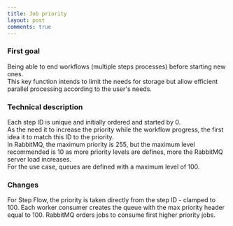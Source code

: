 ```yaml
---
title: Job priority
layout: post
comments: true
---
```


### First goal
Being able to end workflows (multiple steps processes) before starting new ones.  
This key function intends to limit the needs for storage but allow efficient parallel processing according to the user's needs.

### Technical description
Each step ID is unique and initially ordered and started by 0.  
As the need it to increase the priority while the workflow progress, the first idea it to match this ID to the priority.  
In RabbitMQ, the maximum priority is 255, but the maximum level recommended is 10 as more priority levels are defines, more the RabbitMQ server load increases.  
For the use case, queues are defined with a maximum level of 100.  
  
### Changes
For Step Flow, the priority is taken directly from the step ID - clamped to 100.
Each worker consumer creates the queue with the max priority header equal to 100.
RabbitMQ orders jobs to consume first higher priority jobs.
